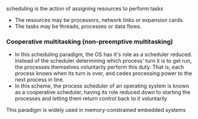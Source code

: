 
scheduling is the action of assigning resources to perform tasks
- The resources may be processors, network links or expansion cards. 
- The tasks may be threads, processes or data flows.

### Cooperative multitasking (non-preemptive multitasking)
- In this scheduling paradigm, the OS has it's role as a scheduler reduced. Instead of the scheduler determining which process' turn it is to get run, the processes themselves voluntarily perform this duty. That is, each process knows when its turn is over, and cedes processing power to the next process in line.
- In this scheme, the process scheduler of an operating system is known as a cooperative scheduler, having its role reduced down to starting the processes and letting them return control back to it voluntarily

This paradigm is widely used in memory-constrained embedded systems

